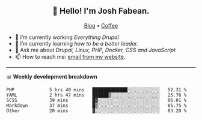 <h2 align="center">👋 Hello! I'm Josh Fabean.</h2>
<p align="center">
  <a href="https://joshfabean.com">Blog</a> •
  <a href="https://www.buymeacoffee.com/LSxne6Yr4">Coffee</a>
</p>

- 🔭 I’m currently working *Everything Drupal*
- 🌱 I’m currently learning *how to be a better leader.*
- 💬 Ask me about *Drupal, Linux, PHP, Docker, CSS and JavaScript*
- 📫 How to reach me: [email from my website](https://joshfabean.com).

-------

📊 **Weekly development breakdown**
<!--START_SECTION:waka-->

```text
PHP             5 hrs 40 mins   █████████████░░░░░░░░░░░░   52.31 %
YAML            2 hrs 47 mins   ██████▒░░░░░░░░░░░░░░░░░░   25.76 %
SCSS            39 mins         █▓░░░░░░░░░░░░░░░░░░░░░░░   06.01 %
Markdown        37 mins         █▒░░░░░░░░░░░░░░░░░░░░░░░   05.75 %
Other           20 mins         ▓░░░░░░░░░░░░░░░░░░░░░░░░   03.20 %
```

<!--END_SECTION:waka-->

<!--
**fabean/fabean** is a ✨ _special_ ✨ repository because its `README.md` (this file) appears on your GitHub profile.

Here are some ideas to get you started:

- 🔭 I’m currently working on ...
- 🌱 I’m currently learning ...
- 👯 I’m looking to collaborate on ...
- 🤔 I’m looking for help with ...
- 💬 Ask me about ...
- 📫 How to reach me: ...
- 😄 Pronouns: ...
- ⚡ Fun fact: ...
-->
